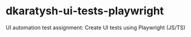 # dkaratysh-ui-tests-playwright
UI automation test assignment: Create UI tests using Playwright (JS/TS)
